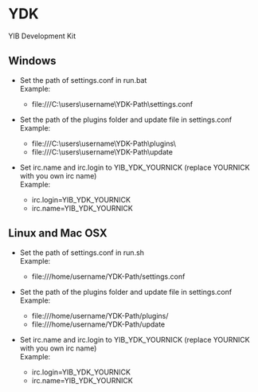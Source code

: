 YDK
===

YIB Development Kit

Windows
-------

*	Set the path of settings.conf in run.bat  
	Example:
	*	file:///C:\users\username\YDK-Path\settings.conf

*	Set the path of the plugins folder and update file in settings.conf  
	Example:
	*	file:///C:\users\username\YDK-Path\plugins\
	*	file:///C:\users\username\YDK-Path\update

*	Set irc.name and irc.login to YIB_YDK_YOURNICK (replace YOURNICK with you own irc name)  
	Example:
	*	irc.login=YIB_YDK_YOURNICK
	*	irc.name=YIB_YDK_YOURNICK

Linux and Mac OSX
-----------------

*	Set the path of settings.conf in run.sh  
	Example:
	*	file:///home/username/YDK-Path/settings.conf

*	Set the path of the plugins folder and update file in settings.conf  
	Example:
	*	file:///home/username/YDK-Path/plugins/
	*	file:///home/username/YDK-Path/update

*	Set irc.name and irc.login to YIB_YDK_YOURNICK (replace YOURNICK with you own irc name)  
	Example:
	*	irc.login=YIB_YDK_YOURNICK
	*	irc.name=YIB_YDK_YOURNICK
